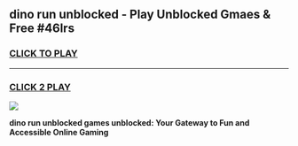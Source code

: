 
## dino run unblocked - Play Unblocked Gmaes & Free #46lrs
<h3>
<a href="https://news.freeplayer.one?title=dino_run_unblocked&ref=27F">CLICK TO PLAY</a></h3>
<hr>

<h3>
<a href="https://news.freeplayer.one?title=dino_run_unblocked&ref=27F">CLICK 2 PLAY</a>
  
</h3>

<a href="https://news.freeplayer.one?title=dino_run_unblocked&ref=27F/"><img src="https://clearcache.store/games.png"></a>


**dino run unblocked games unblocked: Your Gateway to Fun and Accessible Online Gaming**
